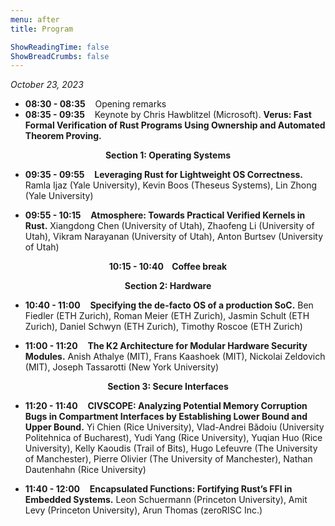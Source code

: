 ```yaml
---
menu: after
title: Program

ShowReadingTime: false
ShowBreadCrumbs: false
---
```


*October 23, 2023*

* **08:30 - 08:35**&nbsp;&nbsp;&nbsp;&nbsp;Opening remarks
* **08:35 - 09:35**&nbsp;&nbsp;&nbsp;&nbsp;Keynote by Chris Hawblitzel
  (Microsoft). **Verus: Fast Formal Verification of Rust Programs Using
  Ownership and Automated Theorem Proving.**

**<p style="text-align: center;">Section 1: Operating Systems</p>**

* **09:35 - 09:55**&nbsp;&nbsp;&nbsp;&nbsp;**Leveraging Rust for Lightweight OS
  Correctness.** Ramla Ijaz (Yale University), Kevin Boos (Theseus Systems),
  Lin Zhong (Yale University)

* **09:55 - 10:15**&nbsp;&nbsp;&nbsp;&nbsp;**Atmosphere: Towards Practical
  Verified Kernels in Rust.** Xiangdong Chen (University of Utah), Zhaofeng Li
  (University of Utah), Vikram Narayanan (University of Utah), Anton Burtsev
  (University of Utah)

 **<p style="text-align: center;">10:15 - 10:40&nbsp;&nbsp;&nbsp;&nbsp;Coffee break</p>**

**<p style="text-align: center;">Section 2: Hardware</p>**

* **10:40 - 11:00**&nbsp;&nbsp;&nbsp;&nbsp;**Specifying the de-facto OS of a
  production SoC.** Ben Fiedler (ETH Zurich), Roman Meier (ETH Zurich), Jasmin
  Schult (ETH   Zurich), Daniel Schwyn (ETH Zurich), Timothy Roscoe (ETH
  Zurich)

* **11:00 - 11:20**&nbsp;&nbsp;&nbsp;&nbsp;**The K2 Architecture for Modular
  Hardware Security Modules.** Anish Athalye (MIT), Frans Kaashoek (MIT),
  Nickolai Zeldovich (MIT), Joseph  Tassarotti (New York University)

**<p style="text-align: center;">Section 3: Secure Interfaces</p>**

* **11:20 - 11:40**&nbsp;&nbsp;&nbsp;&nbsp;**CIVSCOPE: Analyzing Potential
  Memory Corruption Bugs in Compartment Interfaces by Establishing Lower Bound
  and Upper Bound.** Yi Chien (Rice University), Vlad-Andrei Bădoiu (University
  Politehnica of Bucharest), Yudi Yang (Rice University), Yuqian Huo (Rice
  University), Kelly Kaoudis (Trail of Bits), Hugo Lefeuvre (The University of
  Manchester), Pierre Olivier (The University of Manchester), Nathan Dautenhahn
  (Rice University) 

* **11:40 - 12:00**&nbsp;&nbsp;&nbsp;&nbsp;**Encapsulated Functions: Fortifying
  Rust’s FFI in Embedded Systems.** Leon Schuermann (Princeton University),
  Amit Levy (Princeton University), Arun Thomas (zeroRISC Inc.)
